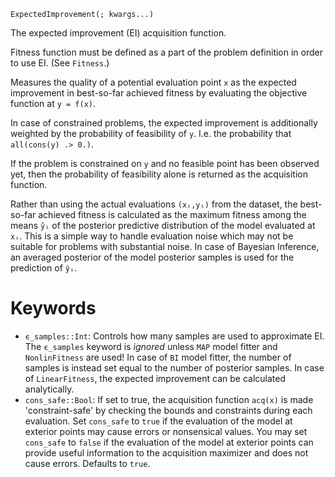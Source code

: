 ```
ExpectedImprovement(; kwargs...)
```

The expected improvement (EI) acquisition function.

Fitness function must be defined as a part of the problem definition in order to use EI. (See `Fitness`.)

Measures the quality of a potential evaluation point `x` as the expected improvement in best-so-far achieved fitness by evaluating the objective function at `y = f(x)`.

In case of constrained problems, the expected improvement is additionally weighted by the probability of feasibility of `y`. I.e. the probability that `all(cons(y) .> 0.)`.

If the problem is constrained on `y` and no feasible point has been observed yet, then the probability of feasibility alone is returned as the acquisition function.

Rather than using the actual evaluations `(xᵢ,yᵢ)` from the dataset, the best-so-far achieved fitness is calculated as the maximum fitness among the means `̂yᵢ` of the posterior predictive distribution of the model evaluated at `xᵢ`. This is a simple way to handle evaluation noise which may not be suitable for problems with substantial noise. In case of Bayesian Inference, an averaged posterior of the model posterior samples is used for the prediction of `ŷᵢ`.

# Keywords

  * `ϵ_samples::Int`: Controls how many samples are used to approximate EI.       The `ϵ_samples` keyword is *ignored* unless `MAP` model fitter and `NonlinFitness` are used!       In case of `BI` model fitter, the number of samples is instead set equal to the number of posterior samples.       In case of `LinearFitness`, the expected improvement can be calculated analytically.
  * `cons_safe::Bool`: If set to true, the acquisition function `acq(x)` is made 'constraint-safe'       by checking the bounds and constraints during each evaluation.       Set `cons_safe` to `true` if the evaluation of the model at exterior points       may cause errors or nonsensical values.       You may set `cons_safe` to `false` if the evaluation of the model at exterior points       can provide useful information to the acquisition maximizer and does not cause errors.       Defaults to `true`.
